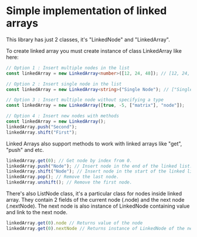 ﻿# Simple implementation of linked arrays

This library has just 2 classes, it's "LinkedNode" and "LinkedArray".

To create linked array you must create instance of class LinkedArray like here:
```ts
// Option 1 : Insert multiple nodes in the list
const linkedArray = new LinkedArray<number>([12, 24, 48]); // [12, 24, 48];

// Option 2 : Insert single node in the list
const linkedArray = new LinkedArray<string>("Single Node"); // ["Single Node"];

// Option 3 : Insert multiple node without specifying a type
const linkedArray = new LinkedArray([true, -5, ["matrix"], "node"]);

// Option 4 : Insert new nodes with methods
const linkedArray = new LinkedArray();
linkedArray.push("Second");
linkedArray.shift("First");
```

Linked Arrays also support methods to work with linked arrays like "get", "push" and etc.
```ts
linkedArray.get(0); // Get node by index from 0.
linkedArray.push("Node"); // Insert node in the end of the linked list.
linkedArray.shift("Node"); // Insert node in the start of the linked list.
linkedArray.pop(); // Remove the last node.
linkedArray.unshift(); // Remove the first node.
```

There's also ListNode class, it's a particular class for nodes inside linked array.
They contain 2 fields of the current node (.node) and the next node (.nextNode).
The next node is also instance of LinkedNode containing value and link to the next node.

```ts
linkedArray.get(0).node // Returns value of the node
linkedArray.get(0).nextNode // Returns instance of LinkedNode of the next node
```
